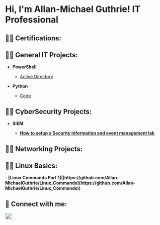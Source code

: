 <h1>Hi, I'm Allan-Michael Guthrie! 
IT Professional

<h2>👨‍💻 Certifications:</h2>

<h2>👨‍💻 General IT Projects:</h2>

- <b>PowerShell</b>
  - [Active Directory]()
  
- <b>Python</b>
  - [Code]()

<h2>👨‍💻 CyberSecurity Projects:</h2>

 - <b>SIEM<b>
    - [How to setup a Security information and event management lab](https://github.com/Allan-MichaelGuthrie/Setting-up-SIEM-Lab)
    
<h2>👨‍💻 Networking Projects:</h2>

<h2>👨‍💻 Linux Basics:</h2>
  -  [Linux Commands Part 1]([https://github.com/Allan-MichaelGuthrie/Linux_Commands](https://github.com/Allan-MichaelGuthrie/Linux_Commands))

<h2> 🤳 Connect with me:</h2>

[<img align="left" alt="Allan-MichaelGuthrie | LinkedIn" width="22px" src="https://cdn.jsdelivr.net/npm/simple-icons@v3/icons/linkedin.svg" />][linkedin]

[linkedin]: https://www.linkedin.com/in/allan-michael-guthrie

<!--
**Allan-MichaelGuthrie/Allan-MichaelGuthrie** is a ✨ _special_ ✨ repository because its `README.md` (this file) appears on your GitHub profile.
https://github.com/Allan-MichaelGuthrie/Setting-up-SIEM-Lab/edit/main/README.md
https://github.com/Allan-MichaelGuthrie/Setting-up-SIEM-Lab
Here are some ideas to get you started:

- 🔭 I’m currently working on ...
- 🌱 I’m currently learning ...
- 👯 I’m looking to collaborate on ...
- 🤔 I’m looking for help with ...
- 💬 Ask me about ...
- 📫 How to reach me: ...
- 😄 Pronouns: ...
- ⚡ Fun fact: ...
-->
